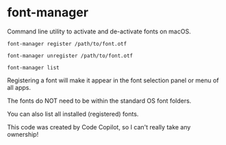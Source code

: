 # font-manager
Command line utility to activate and de-activate fonts on macOS.


    font-manager register /path/to/font.otf

    font-manager unregister /path/to/font.otf

    font-manager list

Registering a font will make it appear in the font selection panel or menu of all apps. 

The fonts do NOT need to be within the standard OS font folders. 

You can also list all installed (registered) fonts. 

This code was created by Code Copilot, so I can't really take any ownership! 
